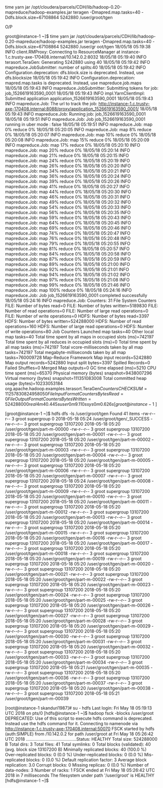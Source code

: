 time yarn jar /opt/cloudera/parcels/CDH/lib/hadoop-0.20-mapreduce/hadoop-examples.jar  teragen  -Dmapred.map.tasks=40  -Ddfs.block.size=67108864  5242880 /user/groot/tgen

O/P


groot@instance-1 ~]$ time yarn jar /opt/cloudera/parcels/CDH/lib/hadoop-0.20-mapreduce/hadoop-examples.jar  teragen  -Dmapred.map.tasks=40  -Ddfs.block.size=67108864  5242880 /user/gr
oot/tgen
18/05/18 05:19:38 INFO client.RMProxy: Connecting to ResourceManager at instance-1.c.trusty-axe-170408.internal/10.142.0.2:8032
18/05/18 05:19:40 INFO terasort.TeraGen: Generating 5242880 using 40
18/05/18 05:19:42 INFO mapreduce.JobSubmitter: number of splits:40
18/05/18 05:19:42 INFO Configuration.deprecation: dfs.block.size is deprecated. Instead, use dfs.blocksize
18/05/18 05:19:42 INFO Configuration.deprecation: mapred.map.tasks is deprecated. Instead, use mapreduce.job.maps
18/05/18 05:19:43 INFO mapreduce.JobSubmitter: Submitting tokens for job: job_1526619163590_0001
18/05/18 05:19:43 INFO impl.YarnClientImpl: Submitted application application_1526619163590_0001
18/05/18 05:19:43 INFO mapreduce.Job: The url to track the job: http://instance-1.c.trusty-axe-170408.internal:8088/proxy/application_1526619163590_0001/
18/05/18 05:19:43 INFO mapreduce.Job: Running job: job_1526619163590_0001
18/05/18 05:19:51 INFO mapreduce.Job: Job job_1526619163590_0001 running in uber mode : false
18/05/18 05:19:51 INFO mapreduce.Job:  map 0% reduce 0%
18/05/18 05:20:05 INFO mapreduce.Job:  map 8% reduce 0%
18/05/18 05:20:07 INFO mapreduce.Job:  map 10% reduce 0%
18/05/18 05:20:08 INFO mapreduce.Job:  map 15% reduce 0%
18/05/18 05:20:09 INFO mapreduce.Job:  map 17% reduce 0%
18/05/18 05:20:10 INFO mapreduce.Job:  map 20% reduce 0%
18/05/18 05:20:14 INFO mapreduce.Job:  map 21% reduce 0%
18/05/18 05:20:15 INFO mapreduce.Job:  map 24% reduce 0%
18/05/18 05:20:19 INFO mapreduce.Job:  map 26% reduce 0%
18/05/18 05:20:20 INFO mapreduce.Job:  map 34% reduce 0%
18/05/18 05:20:21 INFO mapreduce.Job:  map 36% reduce 0%
18/05/18 05:20:24 INFO mapreduce.Job:  map 39% reduce 0%
18/05/18 05:20:26 INFO mapreduce.Job:  map 41% reduce 0%
18/05/18 05:20:27 INFO mapreduce.Job:  map 44% reduce 0%
18/05/18 05:20:30 INFO mapreduce.Job:  map 46% reduce 0%
18/05/18 05:20:31 INFO mapreduce.Job:  map 49% reduce 0%
18/05/18 05:20:32 INFO mapreduce.Job:  map 54% reduce 0%
18/05/18 05:20:33 INFO mapreduce.Job:  map 56% reduce 0%
18/05/18 05:20:35 INFO mapreduce.Job:  map 59% reduce 0%
18/05/18 05:20:43 INFO mapreduce.Job:  map 64% reduce 0%
18/05/18 05:20:45 INFO mapreduce.Job:  map 69% reduce 0%
18/05/18 05:20:46 INFO mapreduce.Job:  map 74% reduce 0%
18/05/18 05:20:47 INFO mapreduce.Job:  map 76% reduce 0%
18/05/18 05:20:48 INFO mapreduce.Job:  map 79% reduce 0%
18/05/18 05:20:55 INFO mapreduce.Job:  map 81% reduce 0%
18/05/18 05:20:57 INFO mapreduce.Job:  map 84% reduce 0%
18/05/18 05:20:58 INFO mapreduce.Job:  map 87% reduce 0%
18/05/18 05:20:59 INFO mapreduce.Job:  map 89% reduce 0%
18/05/18 05:21:00 INFO mapreduce.Job:  map 92% reduce 0%
18/05/18 05:21:01 INFO mapreduce.Job:  map 94% reduce 0%
18/05/18 05:21:02 INFO mapreduce.Job:  map 97% reduce 0%
18/05/18 05:21:08 INFO mapreduce.Job:  map 99% reduce 0%
18/05/18 05:21:46 INFO mapreduce.Job:  map 100% reduce 0%
18/05/18 05:24:16 INFO mapreduce.Job: Job job_1526619163590_0001 completed successfully
18/05/18 05:24:16 INFO mapreduce.Job: Counters: 31
        File System Counters
                FILE: Number of bytes read=0
                FILE: Number of bytes written=5189830
                FILE: Number of read operations=0
                FILE: Number of large read operations=0
                FILE: Number of write operations=0
                HDFS: Number of bytes read=3397
                HDFS: Number of bytes written=524288000
                HDFS: Number of read operations=160
                HDFS: Number of large read operations=0
                HDFS: Number of write operations=80
        Job Counters 
                Launched map tasks=40
                Other local map tasks=40
                Total time spent by all maps in occupied slots (ms)=742197
                Total time spent by all reduces in occupied slots (ms)=0
                Total time spent by all map tasks (ms)=742197
                Total vcore-milliseconds taken by all map tasks=742197
                Total megabyte-milliseconds taken by all map tasks=760009728
        Map-Reduce Framework
                Map input records=5242880
                Map output records=5242880
                Input split bytes=3397
                Spilled Records=0
                Failed Shuffles=0
                Merged Map outputs=0
                GC time elapsed (ms)=5210
                CPU time spent (ms)=65370
                Physical memory (bytes) snapshot=9438007296
                Virtual memory (bytes) snapshot=111351083008
                Total committed heap usage (bytes)=10233053184
        org.apache.hadoop.examples.terasort.TeraGen$Counters
                CHECKSUM=11257830824958050
        File Input Format Counters 
                Bytes Read=0
        File Output Format Counters 
                Bytes Written=524288000
real    4m40.445s
user    0m9.110s
sys     0m0.626s
[groot@instance-1 ~]$ 



[groot@instance-1 ~]$ hdfs dfs -ls /user/groot/tgen
Found 41 items
-rw-r--r--   3 groot supergroup          0 2018-05-18 05:24 /user/groot/tgen/_SUCCESS
-rw-r--r--   3 groot supergroup   13107200 2018-05-18 05:20 /user/groot/tgen/part-m-00000
-rw-r--r--   3 groot supergroup   13107200 2018-05-18 05:20 /user/groot/tgen/part-m-00001
-rw-r--r--   3 groot supergroup   13107200 2018-05-18 05:20 /user/groot/tgen/part-m-00002
-rw-r--r--   3 groot supergroup   13107200 2018-05-18 05:20 /user/groot/tgen/part-m-00003
-rw-r--r--   3 groot supergroup   13107200 2018-05-18 05:20 /user/groot/tgen/part-m-00004
-rw-r--r--   3 groot supergroup   13107200 2018-05-18 05:20 /user/groot/tgen/part-m-00005
-rw-r--r--   3 groot supergroup   13107200 2018-05-18 05:20 /user/groot/tgen/part-m-00006
-rw-r--r--   3 groot supergroup   13107200 2018-05-18 05:20 /user/groot/tgen/part-m-00007
-rw-r--r--   3 groot supergroup   13107200 2018-05-18 05:24 /user/groot/tgen/part-m-00008
-rw-r--r--   3 groot supergroup   13107200 2018-05-18 05:20 /user/groot/tgen/part-m-00009
-rw-r--r--   3 groot supergroup   13107200 2018-05-18 05:20 /user/groot/tgen/part-m-00010
-rw-r--r--   3 groot supergroup   13107200 2018-05-18 05:20 /user/groot/tgen/part-m-00011
-rw-r--r--   3 groot supergroup   13107200 2018-05-18 05:20 /user/groot/tgen/part-m-00012
-rw-r--r--   3 groot supergroup   13107200 2018-05-18 05:20 /user/groot/tgen/part-m-00013
-rw-r--r--   3 groot supergroup   13107200 2018-05-18 05:20 /user/groot/tgen/part-m-00014
-rw-r--r--   3 groot supergroup   13107200 2018-05-18 05:20 /user/groot/tgen/part-m-00015
-rw-r--r--   3 groot supergroup   13107200 2018-05-18 05:20 /user/groot/tgen/part-m-00016
-rw-r--r--   3 groot supergroup   13107200 2018-05-18 05:20 /user/groot/tgen/part-m-00017
-rw-r--r--   3 groot supergroup   13107200 2018-05-18 05:20 /user/groot/tgen/part-m-00018
-rw-r--r--   3 groot supergroup   13107200 2018-05-18 05:20 /user/groot/tgen/part-m-00019
-rw-r--r--   3 groot supergroup   13107200 2018-05-18 05:20 /user/groot/tgen/part-m-00020
-rw-r--r--   3 groot supergroup   13107200 2018-05-18 05:20 /user/groot/tgen/part-m-00021
-rw-r--r--   3 groot supergroup   13107200 2018-05-18 05:20 /user/groot/tgen/part-m-00022
-rw-r--r--   3 groot supergroup   13107200 2018-05-18 05:20 /user/groot/tgen/part-m-00023
-rw-r--r--   3 groot supergroup   13107200 2018-05-18 05:20 /user/groot/tgen/part-m-00024
-rw-r--r--   3 groot supergroup   13107200 2018-05-18 05:20 /user/groot/tgen/part-m-00025
-rw-r--r--   3 groot supergroup   13107200 2018-05-18 05:20 /user/groot/tgen/part-m-00026
-rw-r--r--   3 groot supergroup   13107200 2018-05-18 05:20 /user/groot/tgen/part-m-00027
-rw-r--r--   3 groot supergroup   13107200 2018-05-18 05:20 /user/groot/tgen/part-m-00028
-rw-r--r--   3 groot supergroup   13107200 2018-05-18 05:20 /user/groot/tgen/part-m-00029
-rw-r--r--   3 groot supergroup   13107200 2018-05-18 05:20 /user/groot/tgen/part-m-00030
-rw-r--r--   3 groot supergroup   13107200 2018-05-18 05:20 /user/groot/tgen/part-m-00031
-rw-r--r--   3 groot supergroup   13107200 2018-05-18 05:20 /user/groot/tgen/part-m-00032
-rw-r--r--   3 groot supergroup   13107200 2018-05-18 05:20 /user/groot/tgen/part-m-00033
-rw-r--r--   3 groot supergroup   13107200 2018-05-18 05:20 /user/groot/tgen/part-m-00034
-rw-r--r--   3 groot supergroup   13107200 2018-05-18 05:21 /user/groot/tgen/part-m-00035
-rw-r--r--   3 groot supergroup   13107200 2018-05-18 05:20 /user/groot/tgen/part-m-00036
-rw-r--r--   3 groot supergroup   13107200 2018-05-18 05:20 /user/groot/tgen/part-m-00037
-rw-r--r--   3 groot supergroup   13107200 2018-05-18 05:20 /user/groot/tgen/part-m-00038
-rw-r--r--   3 groot supergroup   13107200 2018-05-18 05:21 /user/groot/tgen/part-m-00039

[root@instance-1 skanduri1987]# su - hdfs
Last login: Fri May 18 05:19:13 UTC 2018 on pts/0
[hdfs@instance-1 ~]$ hadoop fsck -blocks /user/groot
DEPRECATED: Use of this script to execute hdfs command is deprecated.
Instead use the hdfs command for it.
Connecting to namenode via http://instance-1.c.trusty-axe-170408.internal:50070
FSCK started by hdfs (auth:SIMPLE) from /10.142.0.2 for path /user/groot at Fri May 18 05:26:42 UTC 2018
.........................................Status: HEALTHY
 Total size:    524288000 B
 Total dirs:    3
 Total files:   41
 Total symlinks:                0
 Total blocks (validated):      40 (avg. block size 13107200 B)
 Minimally replicated blocks:   40 (100.0 %)
 Over-replicated blocks:        0 (0.0 %)
 Under-replicated blocks:       0 (0.0 %)
 Mis-replicated blocks:         0 (0.0 %)
 Default replication factor:    3
 Average block replication:     3.0
 Corrupt blocks:                0
 Missing replicas:              0 (0.0 %)
 Number of data-nodes:          3
 Number of racks:               1
FSCK ended at Fri May 18 05:26:42 UTC 2018 in 7 milliseconds
The filesystem under path '/user/groot' is HEALTHY
[hdfs@instance-1 ~]$ 
